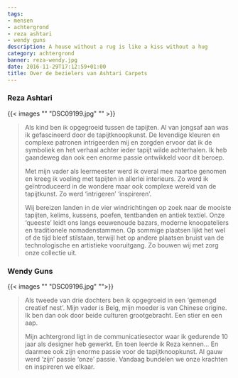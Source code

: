 ```yaml
---
tags:
- mensen
- achtergrond
- reza ashtari
- wendy guns
description: A house without a rug is like a kiss without a hug
category: achtergrond
banner: reza-wendy.jpg
date: 2016-11-29T17:12:59+01:00
title: Over de bezielers van Ashtari Carpets
---
```



### Reza Ashtari

{{< images "" "DSC09199.jpg" "" >}}

> Als kind ben ik opgegroeid tussen de tapijten. Al van jongsaf aan was ik gefascineerd door de tapijtknoopkunst. De levendige kleuren en complexe patronen intrigeerden mij en zorgden ervoor dat ik de symboliek en het verhaal achter ieder tapijt wilde achterhalen. Ik heb gaandeweg dan ook een enorme passie ontwikkeld voor dit beroep.
>
> Met mijn vader als leermeester werd ik overal mee naartoe genomen en kreeg ik voeling met tapijten in allerlei interieurs. Zo werd ik geïntroduceerd in de wondere maar ook complexe wereld van de tapijtkunst. Zo werd ‘intrigeren’ ‘inspireren’.
>
> Wij bereizen landen in de vier windrichtingen op zoek naar de mooiste tapijten, kelims, kussens, poefen, tentbanden en antiek textiel. Onze ‘queeste’ leidt ons langs eeuwenoude bazars, moderne knoopateliers en traditionele nomadenstammen. Op sommige plaatsen lijkt het wel of de tijd bleef stilstaan, terwijl het op andere plaatsen bruist van de technologische en artistieke vooruitgang. Zo bouwen wij met zorg onze collectie uit.

### Wendy Guns

{{< images "" "DSC09196.jpg" "">}}

> Als tweede van drie dochters ben ik opgegroeid in een ‘gemengd creatief nest’. Mijn vader is Belg, mijn moeder is van Chinese origine. Ik ben dan ook door beide culturen grootgebracht. Een stier en een aap.
>
> Mijn achtergrond ligt in de communicatiesector waar ik gedurende 10 jaar als designer heb gewerkt. En toen leerde ik Reza kennen… En daarmee ook zijn enorme passie voor de tapijtknoopkunst. Al gauw werd ‘zijn’ passie ‘onze’ passie. Vandaag bundelen we onze krachten en inspireren we elkaar.
